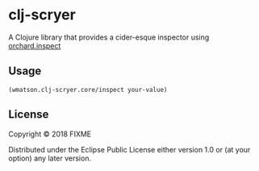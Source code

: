 # clj-scryer

A Clojure library that provides a cider-esque inspector using [orchard.inspect](https://github.com/clojure-emacs/orchard/blob/master/src/orchard/inspect.clj)

## Usage

`(wmatson.clj-scryer.core/inspect your-value)`

## License

Copyright © 2018 FIXME

Distributed under the Eclipse Public License either version 1.0 or (at
your option) any later version.
